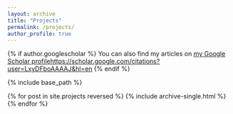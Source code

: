 ```yaml
---
layout: archive
title: "Projects"
permalink: /projects/
author_profile: true
---
```

{% if author.googlescholar %}
  You can also find my articles on <u><a href="{{author.googlescholar}}">my Google Scholar profile</a>https://scholar.google.com/citations?user=LxyDFboAAAAJ&hl=en</u>
{% endif %}

{% include base_path %}

{% for post in site.projects reversed %}
  {% include archive-single.html %}
{% endfor %}